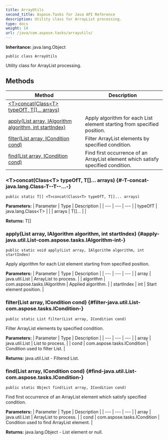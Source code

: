 ```yaml
---
title: ArrayUtils
second_title: Aspose.Tasks for Java API Reference
description: Utility class for ArrayList processing.
type: docs
weight: 14
url: /java/com.aspose.tasks/arrayutils/
---
```


**Inheritance:**
java.lang.Object
```
public class ArrayUtils
```

Utility class for ArrayList processing.
## Methods

| Method | Description |
| --- | --- |
| [&lt;T&gt;concat(Class&lt;T&gt; typeOfT, T[]... arrays)](#-T-concat-java.lang.Class-T--T--...-) |  |
| [apply(List array, IAlgorithm algorithm, int startIndex)](#apply-java.util.List-com.aspose.tasks.IAlgorithm-int-) | Apply algorithm for each List element starting from specified position. |
| [filter(List array, ICondition cond)](#filter-java.util.List-com.aspose.tasks.ICondition-) | Filter ArrayList elements by specified condition. |
| [find(List array, ICondition cond)](#find-java.util.List-com.aspose.tasks.ICondition-) | Find first occurrence of an ArrayList element which satisfy specified condition. |
### &lt;T&gt;concat(Class&lt;T&gt; typeOfT, T[]... arrays) {#-T-concat-java.lang.Class-T--T--...-}
```
public static T[] <T>concat(Class<T> typeOfT, T[]... arrays)
```




**Parameters:**
| Parameter | Type | Description |
| --- | --- | --- |
| typeOfT | java.lang.Class&lt;T&gt; |  |
| arrays | T[]... |  |

**Returns:**
T[]
### apply(List array, IAlgorithm algorithm, int startIndex) {#apply-java.util.List-com.aspose.tasks.IAlgorithm-int-}
```
public static void apply(List array, IAlgorithm algorithm, int startIndex)
```


Apply algorithm for each List element starting from specified position.

**Parameters:**
| Parameter | Type | Description |
| --- | --- | --- |
| array | java.util.List | ArrayList to process. |
| algorithm | com.aspose.tasks.IAlgorithm | Applied algorithm. |
| startIndex | int | Start element position. |

### filter(List array, ICondition cond) {#filter-java.util.List-com.aspose.tasks.ICondition-}
```
public static List filter(List array, ICondition cond)
```


Filter ArrayList elements by specified condition.

**Parameters:**
| Parameter | Type | Description |
| --- | --- | --- |
| array | java.util.List | List to process. |
| cond | com.aspose.tasks.ICondition | Condition used to filter List. |

**Returns:**
java.util.List - Filtered List.
### find(List array, ICondition cond) {#find-java.util.List-com.aspose.tasks.ICondition-}
```
public static Object find(List array, ICondition cond)
```


Find first occurrence of an ArrayList element which satisfy specified condition.

**Parameters:**
| Parameter | Type | Description |
| --- | --- | --- |
| array | java.util.List | ArrayList to process. |
| cond | com.aspose.tasks.ICondition | Condition used to find ArrayList element. |

**Returns:**
java.lang.Object - List element or null.
